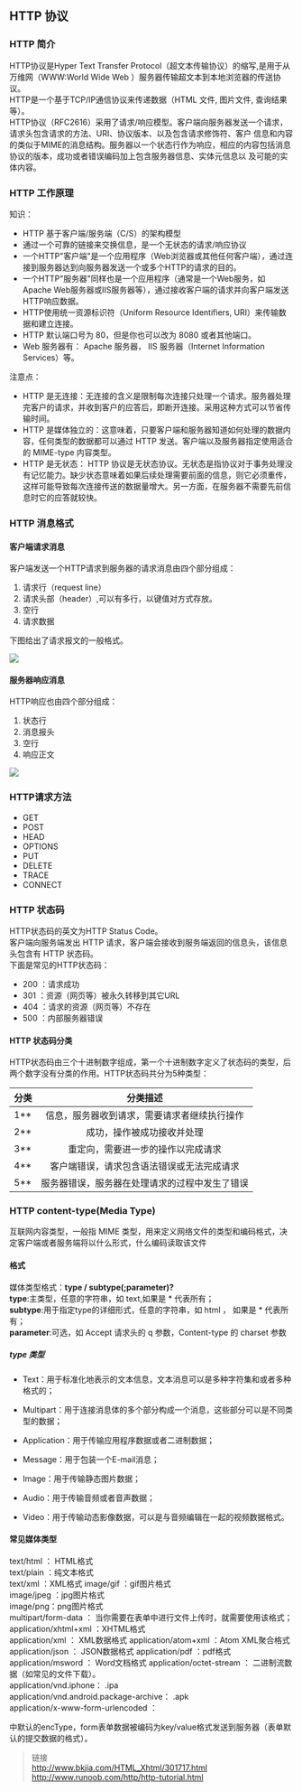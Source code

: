 ## HTTP 协议

### HTTP 简介

 
HTTP协议是Hyper Text Transfer Protocol（超文本传输协议）的缩写,是用于从万维网（WWW:World Wide Web ）服务器传输超文本到本地浏览器的传送协议。  
HTTP是一个基于TCP/IP通信协议来传递数据（HTML 文件, 图片文件, 查询结果等）。  
HTTP协议（RFC2616）采用了请求/响应模型。客户端向服务器发送一个请求，请求头包含请求的方法、URI、协议版本、以及包含请求修饰符、客户 信息和内容的类似于MIME的消息结构。服务器以一个状态行作为响应，相应的内容包括消息协议的版本，成功或者错误编码加上包含服务器信息、实体元信息以 及可能的实体内容。

### HTTP 工作原理

知识：

- HTTP 基于客户端/服务端（C/S）的架构模型  
- 通过一个可靠的链接来交换信息，是一个无状态的请求/响应协议
- 一个HTTP"客户端"是一个应用程序（Web浏览器或其他任何客户端），通过连接到服务器达到向服务器发送一个或多个HTTP的请求的目的。
- 一个HTTP"服务器"同样也是一个应用程序（通常是一个Web服务，如Apache Web服务器或IIS服务器等），通过接收客户端的请求并向客户端发送HTTP响应数据。
- HTTP使用统一资源标识符（Uniform Resource Identifiers, URI）来传输数据和建立连接。
- HTTP 默认端口号为 80，但是你也可以改为 8080 或者其他端口。  
- Web 服务器有： Apache 服务器， IIS 服务器（Internet Information Services）等。 
 
注意点：

- HTTP 是无连接：无连接的含义是限制每次连接只处理一个请求。服务器处理完客户的请求，并收到客户的应答后，即断开连接。采用这种方式可以节省传输时间。
- HTTP 是媒体独立的：这意味着，只要客户端和服务器知道如何处理的数据内容，任何类型的数据都可以通过 HTTP 发送。客户端以及服务器指定使用适合的 MIME-type 内容类型。
- HTTP 是无状态： HTTP 协议是无状态协议。无状态是指协议对于事务处理没有记忆能力。缺少状态意味着如果后续处理需要前面的信息，则它必须重传，这样可能导致每次连接传送的数据量增大。另一方面，在服务器不需要先前信息时它的应答就较快。

  
### HTTP 消息格式

#### 客户端请求消息

客户端发送一个HTTP请求到服务器的请求消息由四个部分组成：

1. 请求行（request line）
2. 请求头部（header）,可以有多行，以键值对方式存放。
3. 空行
4. 请求数据
 
下图给出了请求报文的一般格式。

![](http://i.imgur.com/7eUbofZ.png)

#### 服务器响应消息

HTTP响应也由四个部分组成：

1. 状态行
2. 消息报头
3. 空行
4. 响应正文

![](http://i.imgur.com/9K84kb4.jpg)

### HTTP请求方法

- GET
- POST
- HEAD
- OPTIONS
- PUT
- DELETE
- TRACE
- CONNECT


### HTTP 状态码

HTTP状态码的英文为HTTP Status Code。  
客户端向服务端发出 HTTP 请求，客户端会接收到服务端返回的信息头，该信息头包含有 HTTP 状态码。  
下面是常见的HTTP状态码： 
 
- 200 ：请求成功  
- 301 ：资源（网页等）被永久转移到其它URL  
- 404 ：请求的资源（网页等）不存在 
- 500 ：内部服务器错误

#### HTTP 状态码分类

HTTP状态码由三个十进制数字组成，第一个十进制数字定义了状态码的类型，后两个数字没有分类的作用。HTTP状态码共分为5种类型：

| 分类       | 分类描述    |
| -------------|:------------:|
| 1**     | 信息，服务器收到请求，需要请求者继续执行操作     |
| 2**     | 成功，操作被成功接收并处理     |
| 3**     | 重定向，需要进一步的操作以完成请求     |
| 4**     | 客户端错误，请求包含语法错误或无法完成请求     |
| 5**     | 服务器错误，服务器在处理请求的过程中发生了错误     |


### HTTP content-type(Media Type)

互联网内容类型，一般指 MIME 类型，用来定义网络文件的类型和编码格式，决定客户端或者服务端将以什么形式，什么编码读取该文件

#### 格式

媒体类型格式：**type / subtype(;parameter)?**  
**type**:主类型，任意的字符串，如 text,如果是 * 代表所有；  
**subtype**:用于指定type的详细形式，任意的字符串，如 html ， 如果是 * 代表所有；  
**parameter**:可选，如 Accept 请求头的 q 参数，Content-type 的 charset 参数  

##### type 类型

- Text：用于标准化地表示的文本信息，文本消息可以是多种字符集和或者多种格式的； 

- Multipart：用于连接消息体的多个部分构成一个消息，这些部分可以是不同类型的数据； 

- Application：用于传输应用程序数据或者二进制数据； 

- Message：用于包装一个E-mail消息； 

- Image：用于传输静态图片数据； 

- Audio：用于传输音频或者音声数据； 

- Video：用于传输动态影像数据，可以是与音频编辑在一起的视频数据格式。 

#### 常见媒体类型

text/html ： HTML格式          
text/plain ：纯文本格式             
text/xml ：XML格式
image/gif ：gif图片格式          
image/jpeg ：jpg图片格式          
image/png：png图片格式  
multipart/form-data ： 当你需要在表单中进行文件上传时，就需要使用该格式； 
application/xhtml+xml ：XHTML格式               
application/xml     ： XML数据格式 
application/atom+xml  ：Atom XML聚合格式    
application/json    ： JSON数据格式
application/pdf       ：pdf格式                        
application/msword  ： Word文档格式
application/octet-stream ： 二进制流数据（如常见的文件下载）。  
application/vnd.iphone： .ipa	  
application/vnd.android.package-archive： .apk	  
application/x-www-form-urlencoded ： <form encType=””>中默认的encType，form表单数据被编码为key/value格式发送到服务器（表单默认的提交数据的格式）。



> 链接  
> http://www.bkjia.com/HTML_Xhtml/301717.html
> http://www.runoob.com/http/http-tutorial.html